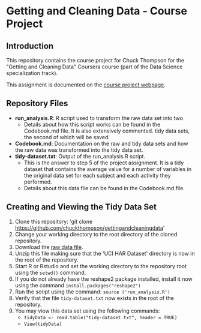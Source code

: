 Getting and Cleaning Data - Course Project
==========================================

Introduction
------------
This repository contains the course project for Chuck Thompson for the
"Getting and Cleaning Data" Coursera course (part of the Data Science
specialization track).

This assignment is documented on the [course project webpage](https://class.coursera.org/getdata-016/human_grading/view/courses/973758/assessments/3/submissions).


Repository Files
----------------
* **run_analysis.R**:  R script used to transform the raw data set into two
    + Details about how this script works can be found in the Codebook.md file.  It is also extensively commented.
tidy data sets, the second of which will be saved. 
* **Codebook.md**:  Documentation on the raw and tidy data sets and how the
raw data was transformed into the tidy data set.
* **tidy-dataset.txt**:  Output of the run_analysis.R script.
    + This is the answer to step 5 of the project assignment.  It is a tidy dataset that contains the average value for a number of variables in the original data set for each subject and each activity they performed.
    + Details about this data file can be found in the Codebook.md file.



Creating and Viewing the Tidy Data Set
--------------------------------------

1. Clone this repository:  'git clone https://github.com/chuckthompson/gettingandcleaningdata'
2. Change your working directory to the root directory of the cloned repository.
3. Download the [raw data file](https://d396qusza40orc.cloudfront.net/getdata%2Fprojectfiles%2FUCI%20HAR%20Dataset.zip).
4. Unzip this file making sure that the 'UCI HAR Dataset' directory is now in the root of the repository.
5. Start R or Rstudio and set the working directory to the repository root using the `setwd()` command.
6. If you do not already have the reshape2 package installed, install it now using the command `install.packages("reshape2")`
7. Run the script using the command:  `source ('run_analysis.R')`
8. Verify that the file `tidy-dataset.txt` now exists in the root of the repository.
9. You may view this data set using the following commands:
    + `tidyData <- read.table("tidy-dataset.txt", header = TRUE)`
    + `View(tidyData)`